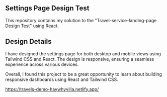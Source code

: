 ## Settings Page Design Test
This repository contains my solution to the "Travel-service-landing-page Design Test" using React.

## Design Details
I have designed the settings page for both desktop and mobile views using Tailwind CSS and React. The design is responsive, ensuring a seamless experience across various devices.


Overall, I found this project to be a great opportunity to learn about building responsive dashboards using React and Tailwind CSS. 

https://travels-demo-haywhyvilla.netlify.app/

